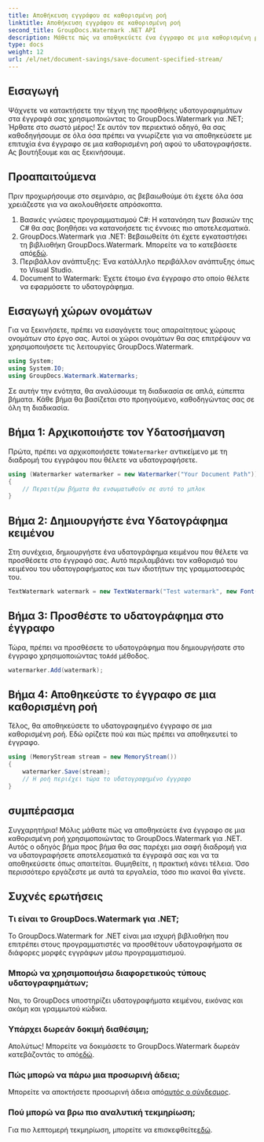 ```yaml
---
title: Αποθήκευση εγγράφου σε καθορισμένη ροή
linktitle: Αποθήκευση εγγράφου σε καθορισμένη ροή
second_title: GroupDocs.Watermark .NET API
description: Μάθετε πώς να αποθηκεύετε ένα έγγραφο σε μια καθορισμένη ροή χρησιμοποιώντας το GroupDocs.Watermark για .NET με αυτόν τον οδηγό βήμα προς βήμα. Ιδανικό για προγραμματιστές όλων των επιπέδων.
type: docs
weight: 12
url: /el/net/document-savings/save-document-specified-stream/
---
```

## Εισαγωγή
Ψάχνετε να κατακτήσετε την τέχνη της προσθήκης υδατογραφημάτων στα έγγραφά σας χρησιμοποιώντας το GroupDocs.Watermark για .NET; Ήρθατε στο σωστό μέρος! Σε αυτόν τον περιεκτικό οδηγό, θα σας καθοδηγήσουμε σε όλα όσα πρέπει να γνωρίζετε για να αποθηκεύσετε με επιτυχία ένα έγγραφο σε μια καθορισμένη ροή αφού το υδατογραφήσετε. Ας βουτήξουμε και ας ξεκινήσουμε.
## Προαπαιτούμενα
Πριν προχωρήσουμε στο σεμινάριο, ας βεβαιωθούμε ότι έχετε όλα όσα χρειάζεστε για να ακολουθήσετε απρόσκοπτα.
1. Βασικές γνώσεις προγραμματισμού C#: Η κατανόηση των βασικών της C# θα σας βοηθήσει να κατανοήσετε τις έννοιες πιο αποτελεσματικά.
2.  GroupDocs.Watermark για .NET: Βεβαιωθείτε ότι έχετε εγκαταστήσει τη βιβλιοθήκη GroupDocs.Watermark. Μπορείτε να το κατεβάσετε από[εδώ](https://releases.groupdocs.com/Watermark/net/).
3. Περιβάλλον ανάπτυξης: Ένα κατάλληλο περιβάλλον ανάπτυξης όπως το Visual Studio.
4. Document to Watermark: Έχετε έτοιμο ένα έγγραφο στο οποίο θέλετε να εφαρμόσετε το υδατογράφημα.
## Εισαγωγή χώρων ονομάτων
Για να ξεκινήσετε, πρέπει να εισαγάγετε τους απαραίτητους χώρους ονομάτων στο έργο σας. Αυτοί οι χώροι ονομάτων θα σας επιτρέψουν να χρησιμοποιήσετε τις λειτουργίες GroupDocs.Watermark.
```csharp
using System;
using System.IO;
using GroupDocs.Watermark.Watermarks;
```
Σε αυτήν την ενότητα, θα αναλύσουμε τη διαδικασία σε απλά, εύπεπτα βήματα. Κάθε βήμα θα βασίζεται στο προηγούμενο, καθοδηγώντας σας σε όλη τη διαδικασία.
## Βήμα 1: Αρχικοποιήστε τον Υδατοσήμανση
 Πρώτα, πρέπει να αρχικοποιήσετε το`Watermarker` αντικείμενο με τη διαδρομή του εγγράφου που θέλετε να υδατογραφήσετε.
```csharp
using (Watermarker watermarker = new Watermarker("Your Document Path"))
{
    // Περαιτέρω βήματα θα ενσωματωθούν σε αυτό το μπλοκ
}
```
## Βήμα 2: Δημιουργήστε ένα Υδατογράφημα κειμένου
Στη συνέχεια, δημιουργήστε ένα υδατογράφημα κειμένου που θέλετε να προσθέσετε στο έγγραφό σας. Αυτό περιλαμβάνει τον καθορισμό του κειμένου του υδατογραφήματος και των ιδιοτήτων της γραμματοσειράς του.
```csharp
TextWatermark watermark = new TextWatermark("Test watermark", new Font("Arial", 12));
```
## Βήμα 3: Προσθέστε το υδατογράφημα στο έγγραφο
 Τώρα, πρέπει να προσθέσετε το υδατογράφημα που δημιουργήσατε στο έγγραφο χρησιμοποιώντας το`Add` μέθοδος.
```csharp
watermarker.Add(watermark);
```
## Βήμα 4: Αποθηκεύστε το έγγραφο σε μια καθορισμένη ροή
Τέλος, θα αποθηκεύσετε το υδατογραφημένο έγγραφο σε μια καθορισμένη ροή. Εδώ ορίζετε πού και πώς πρέπει να αποθηκευτεί το έγγραφο.
```csharp
using (MemoryStream stream = new MemoryStream())
{
    watermarker.Save(stream);
    // Η ροή περιέχει τώρα το υδατογραφημένο έγγραφο
}
```
## συμπέρασμα
Συγχαρητήρια! Μόλις μάθατε πώς να αποθηκεύετε ένα έγγραφο σε μια καθορισμένη ροή χρησιμοποιώντας το GroupDocs.Watermark για .NET. Αυτός ο οδηγός βήμα προς βήμα θα σας παρέχει μια σαφή διαδρομή για να υδατογραφήσετε αποτελεσματικά τα έγγραφά σας και να τα αποθηκεύσετε όπως απαιτείται. Θυμηθείτε, η πρακτική κάνει τέλεια. Όσο περισσότερο εργάζεστε με αυτά τα εργαλεία, τόσο πιο ικανοί θα γίνετε.
## Συχνές ερωτήσεις
### Τι είναι το GroupDocs.Watermark για .NET;
Το GroupDocs.Watermark for .NET είναι μια ισχυρή βιβλιοθήκη που επιτρέπει στους προγραμματιστές να προσθέτουν υδατογραφήματα σε διάφορες μορφές εγγράφων μέσω προγραμματισμού.
### Μπορώ να χρησιμοποιήσω διαφορετικούς τύπους υδατογραφημάτων;
Ναι, το GroupDocs υποστηρίζει υδατογραφήματα κειμένου, εικόνας και ακόμη και γραμμωτού κώδικα.
### Υπάρχει δωρεάν δοκιμή διαθέσιμη;
 Απολύτως! Μπορείτε να δοκιμάσετε το GroupDocs.Watermark δωρεάν κατεβάζοντάς το από[εδώ](https://releases.groupdocs.com/).
### Πώς μπορώ να πάρω μια προσωρινή άδεια;
 Μπορείτε να αποκτήσετε προσωρινή άδεια από[αυτός ο σύνδεσμος](https://purchase.groupdocs.com/temporary-license/).
### Πού μπορώ να βρω πιο αναλυτική τεκμηρίωση;
 Για πιο λεπτομερή τεκμηρίωση, μπορείτε να επισκεφθείτε[εδώ](https://reference.groupdocs.com/Watermark/net/).